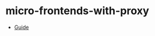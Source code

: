 # micro-frontends-with-proxy

- [Guide](https://2woongjae.notion.site/Nginx-proxy-56bf75a7d405442b891b1d9083ee0f92)
